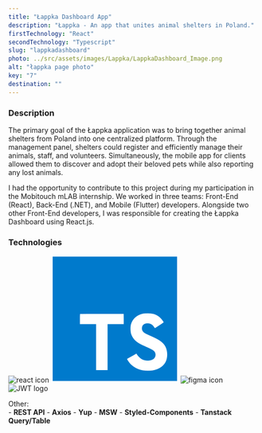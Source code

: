```yaml
---
title: "Łappka Dashboard App"
description: "Łappka - An app that unites animal shelters in Poland."
firstTechnology: "React"
secondTechnology: "Typescript"
slug: "lappkadashboard"
photo: ../src/assets/images/Lappka/LappkaDashboard_Image.png
alt: "łappka page photo"
key: "7"
destination: ""
---
```


<h3>Description</h3>

<p>
The primary goal of the Łappka application was to bring together animal shelters from Poland into one centralized platform. Through the management panel, shelters could register and efficiently manage their animals, staff, and volunteers. Simultaneously, the mobile app for clients allowed them to discover and adopt their beloved pets while also reporting any lost animals.
</p>

<p>
I had the opportunity to contribute to this project during my participation in the Mobitouch mLAB internship. We worked in three teams: Front-End (React), Back-End (.NET), and Mobile (Flutter) developers. Alongside two other Front-End developers, I was responsible for creating the Łappka Dashboard using React.js.
</p>

<h3 id="technologies">Technologies</h3>

<div id="technologiesWrapper">
   <img src="https://camo.githubusercontent.com/2f885630384e3fc392a88ee5494abdb46a1229d57853d6fdb7d0c0becaf27acb/68747470733a2f2f706174726f6372656174696f6e732e636f6d2f6173736574732f72656163742e737667" alt="react icon" class="technologiesIcon">
   <img src="https://raw.githubusercontent.com/devicons/devicon/master/icons/typescript/typescript-original.svg" alt="typescript icon" class="technologiesIcon">
   <img src="https://www.vectorlogo.zone/logos/figma/figma-icon.svg" alt="figma icon" class="technologiesIcon">
   <img src="https://jwt.io/img/pic_logo.svg" alt="JWT logo">
</div>
<p>
   Other: <br>
   - <strong>REST API</strong>
   - <strong>Axios</strong>
   - <strong>Yup</strong>
   - <strong>MSW</strong>
   - <strong>Styled-Components</strong>
   - <strong>Tanstack Query/Table</strong>
</p>
